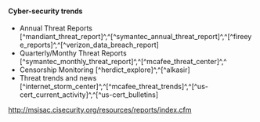 
#### Cyber-security trends

  * Annual Threat Reports [^mandiant_threat_report]^,^[^symantec_annual_threat_report]^,^[^fireeye_reports]^,^[^verizon_data_breach_report]
  * Quarterly/Monthy Threat Reports [^symantec_monthly_threat_report]^,^[^mcafee_threat_center]^,^
  * Censorship Monitoring [^herdict_explore]^,^[^alkasir]
  * Threat trends and news [^internet_storm_center]^,^[^mcafee_threat_trends]^,^[^us-cert_current_activity]^,^[^us-cert_bulletins]

http://msisac.cisecurity.org/resources/reports/index.cfm
